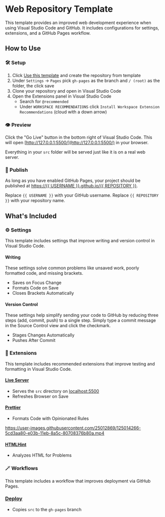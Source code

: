 # Web Repository Template

This template provides an improved web development experience when using Visual Studio Code and GitHub. It includes configurations for settings, extensions, and a GitHub Pages workflow.

## How to Use

### 🛠 Setup

1. Click [Use this template](https://github.com/ansipes/mejo-web-template) and create the repository from template
2. Under `Settings` -> `Pages` pick `gh-pages` as the branch and `/ (root)` as the folder, the click save
3. Clone your repository and open in Visual Studio Code
4. Open the Extensions panel in Visual Studio Code
   - Search for `@recommended`
   - Under `WORKSPACE RECOMMENDATIONS` click `Install Workspace Extension Recommendations` (cloud with a down arrow)

### 👁 Preview

Click the "Go Live" button in the bottom right of Visual Studio Code. This will open [http://127.0.0.1:5500/](http://127.0.0.1:5500/) in your browser.

Everything in your `src` folder will be served just like it is on a real web server.

### 🚀 Publish

As long as you have enabled GitHub Pages, your project should be published at [https://{{ USERNAME }}.github.io/{{ REPOSITORY }}](#).

Replace `{{ USERNAME }}` with your GitHub username. Replace `{{ REPOSITORY }}` with your repository name.

## What's Included

### ⚙️ Settings

This template includes settings that improve writing and version control in Visual Studio Code.

#### Writing

These settings solve common problems like unsaved work, poorly formatted code, and missing brackets.

- Saves on Focus Change
- Formats Code on Save
- Closes Brackets Automatically

#### Version Control

These settings help simplify sending your code to GitHub by reducing three steps (add, commit, push) to a single step. Simply type a commit message in the Source Control view and click the checkmark.

- Stages Changes Automatically
- Pushes After Commit

### 🔌 Extensions

This template includes recommended extensions that improve testing and formatting in Visual Studio Code.

#### [Live Server](https://marketplace.visualstudio.com/items?itemName=ritwickdey.LiveServer)

- Serves the `src` directory on [localhost:5500](localhost:5500)
- Refreshes Browser on Save

#### [Prettier](https://marketplace.visualstudio.com/items?itemName=esbenp.prettier-vscode)

- Formats Code with Opinionated Rules

https://user-images.githubusercontent.com/25012869/125014266-5cd3aa80-e03b-11eb-8a5c-80708376b80a.mp4

#### [HTMLHint](https://marketplace.visualstudio.com/items?itemName=mkaufman.HTMLHint)

- Analyzes HTML for Problems

### 🪄 Workflows

This template includes a workflow that improves deployment via GitHub Pages.

### [Deploy](../workflows/main.yml)

- Copies `src` to the `gh-pages` branch
